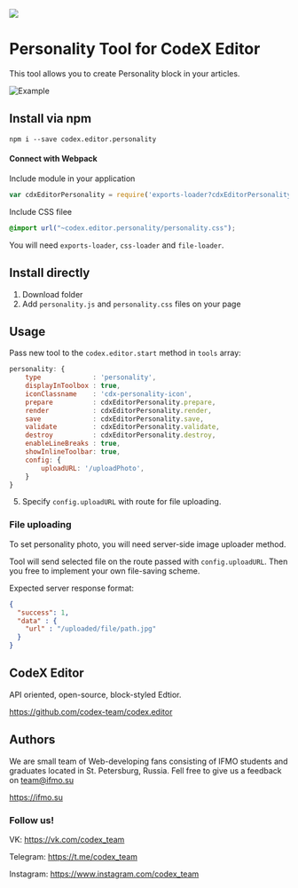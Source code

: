 ![](https://badgen.net/badge/CodeX%20Editor/v1.0/gray)

# Personality Tool for CodeX Editor

This tool allows you to create Personality block in your articles.

![Example](https://ifmo.su/public/img/external/personality.png)

## Install via npm

```shell
npm i --save codex.editor.personality
```

#### Connect with Webpack
Include module in your application
```js
var cdxEditorPersonality = require('exports-loader?cdxEditorPersonality!codex.editor.personality');
```
Include CSS filee
```css
@import url("~codex.editor.personality/personality.css");
```
You will need `exports-loader`, `css-loader` and `file-loader`.

## Install directly

1. Download folder
2. Add `personality.js` and `personality.css` files on your page

## Usage

Pass new tool to the `codex.editor.start` method in `tools` array:

```js
personality: {
    type             : 'personality',
    displayInToolbox : true,
    iconClassname    : 'cdx-personality-icon',
    prepare          : cdxEditorPersonality.prepare,
    render           : cdxEditorPersonality.render,
    save             : cdxEditorPersonality.save,
    validate         : cdxEditorPersonality.validate,
    destroy          : cdxEditorPersonality.destroy,
    enableLineBreaks : true,
    showInlineToolbar: true,
    config: {
        uploadURL: '/uploadPhoto',
    }
}
```
5. Specify `config.uploadURL` with route for file uploading. 

### File uploading

To set personality photo, you will need server-side image uploader method.

Tool will send selected file on the route passed with `config.uploadURL`. Then you free to implement your own file-saving scheme. 

Expected server response format: 

```json
{
  "success": 1,
  "data" : {
    "url" : "/uploaded/file/path.jpg"
  }
}
```

## CodeX Editor

API oriented, open-source, block-styled Edtior.

https://github.com/codex-team/codex.editor

## Authors 

We are small team of Web-developing fans consisting of IFMO students and graduates located in St. Petersburg, Russia.
Fell free to give us a feedback on <a href="mailto::team@ifmo.su">team@ifmo.su</a>

https://ifmo.su

### Follow us!

VK: https://vk.com/codex_team

Telegram: https://t.me/codex_team

Instagram: https://www.instagram.com/codex_team
